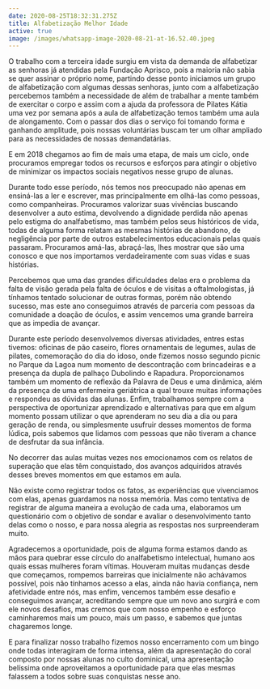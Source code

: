 ```yaml
---
date: 2020-08-25T18:32:31.275Z
title: Alfabetização Melhor Idade
active: true
image: /images/whatsapp-image-2020-08-21-at-16.52.40.jpeg
---
```

O trabalho com a terceira idade surgiu em vista da demanda de alfabetizar as senhoras já atendidas pela Fundação Aprisco, pois a maioria não sabia se quer assinar o próprio nome, partindo desse ponto iniciamos um grupo de alfabetização com algumas dessas senhoras, junto com a alfabetização percebemos também a necessidade de além de trabalhar a mente também de exercitar o corpo e assim com a ajuda da professora de Pilates Kátia uma vez por semana após a aula de alfabetização temos também uma aula de alongamento. Com o passar dos dias o serviço foi tomando forma e ganhando amplitude, pois nossas voluntárias buscam ter um olhar ampliado para as necessidades de nossas demandatárias.

E em 2018 chegamos ao fim de mais uma etapa, de mais um ciclo, onde procuramos empregar todos os recursos e esforços para atingir o objetivo de minimizar os impactos sociais negativos nesse grupo de alunas.

Durante todo esse período, nós temos nos preocupado não apenas em ensiná-las a ler e escrever, mas principalmente em olhá-las como pessoas, como companheiras. Procuramos valorizar suas vivências buscando desenvolver a auto estima, devolvendo a dignidade perdida não apenas pelo estigma do analfabetismo, mas também pelos seus históricos de vida, todas de alguma forma relatam as mesmas histórias de abandono, de negligência por parte de outros estabelecimentos educacionais pelas quais passaram. Procuramos amá-las, abraçá-las, lhes mostrar que são uma conosco e que nos importamos verdadeiramente com suas vidas e suas histórias.

Percebemos que uma das grandes dificuldades delas era o problema da falta de visão gerada pela falta de óculos e de visitas a oftalmologistas, já tínhamos tentado solucionar de outras formas, porém não obtendo sucesso, mas este ano conseguimos através de parceria com pessoas da comunidade a doação de óculos, e assim vencemos uma grande barreira que as impedia de avançar.

Durante este período desenvolvemos diversas atividades, entres estas tivemos: oficinas de pão caseiro, flores ornamentais de legumes, aulas de pilates, comemoração do dia do idoso, onde fizemos nosso segundo picnic no Parque da Lagoa num momento de descontração com brincadeiras e a presença da dupla de palhaço Dubolindo e Rapadura. Proporcionamos também um momento de reflexão da Palavra de Deus e uma dinâmica, além da presença de uma enfermeira geriátrica a qual trouxe muitas informações e respondeu as dúvidas das alunas. Enfim, trabalhamos sempre com a perspectiva de oportunizar aprendizado e alternativas para que em algum momento possam utilizar o que aprenderam no seu dia a dia ou para geração de renda, ou simplesmente usufruir desses momentos de forma lúdica, pois sabemos que lidamos com pessoas que não tiveram a chance de desfrutar da sua infância. 

No decorrer das aulas muitas vezes nos emocionamos com os relatos de superação que elas têm conquistado, dos avanços adquiridos através desses breves momentos em que estamos em aula.

Não existe como registrar todos os fatos, as experiências que vivenciamos com elas, apenas guardamos na nossa memória. Mas como tentativa de registrar de alguma maneira a evolução de cada uma, elaboramos um questionário com o objetivo de sondar e avaliar o desenvolvimento tanto delas como o nosso, e para nossa alegria as respostas nos surpreenderam muito.

Agradecemos a oportunidade, pois de alguma forma estamos dando as mãos para quebrar esse círculo do analfabetismo intelectual, humano aos quais essas mulheres foram vítimas. Houveram muitas mudanças desde que começamos, rompemos barreiras que inicialmente não achávamos possível, pois não tínhamos acesso a elas, ainda não havia confiança, nem afetividade entre nós, mas enfim, vencemos também esse desafio e conseguimos avançar, acreditando sempre que um novo ano surgirá e com ele novos desafios, mas cremos que com nosso empenho e esforço caminharemos mais um pouco, mais um passo, e sabemos que juntas chagaremos longe.

E para finalizar nosso trabalho fizemos nosso encerramento com um bingo onde todas interagiram de forma intensa, além da apresentação do coral composto por nossas alunas no culto dominical, uma apresentação belíssima onde aproveitamos a oportunidade para que elas mesmas falassem a todos sobre suas conquistas nesse ano.

